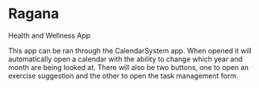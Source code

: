 # Ragana
Health and Wellness App

This app can be ran through the CalendarSystem app. When opened it will automatically open a calendar with the ability to change which year and month are being looked at. There will also be two buttons, one to open an exercise suggestion and the other to open the task management form. 
